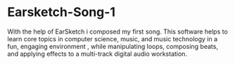 # Earsketch-Song-1
With the help of EarSketch i composed my first song. This software  helps to learn core topics in computer science, music, and music technology in a fun, engaging environment , while manipulating loops, composing beats, and applying effects to a multi-track digital audio workstation.
